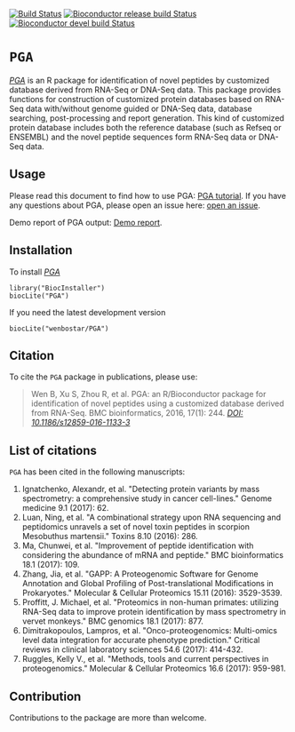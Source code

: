 [![Build Status](https://travis-ci.org/wenbostar/PGA.svg?branch=master)](https://travis-ci.org/wenbostar/PGA) 
[![Bioconductor release build Status](http://bioconductor.org/shields/build/release/bioc/PGA.svg)](http://bioconductor.org/packages/release/bioc/html/PGA.html) 
[![Bioconductor devel build Status](http://bioconductor.org/shields/build/devel/bioc/PGA.svg)](http://bioconductor.org/packages/devel/bioc/html/PGA.html) 


# `PGA`
*[PGA](http://bioconductor.org/packages/PGA)* is an R package for identification of novel peptides by customized database derived from RNA-Seq or DNA-Seq data. This package provides functions for construction of customized protein databases based on RNA-Seq data with/without genome guided or DNA-Seq data, database searching, post-processing and report generation. This kind of customized protein database includes both the reference database (such as Refseq or ENSEMBL) and the novel peptide sequences form RNA-Seq data or DNA-Seq data.

## Usage

Please read this document to find how to use PGA: [PGA tutorial](http://bioconductor.org/packages/devel/bioc/vignettes/PGA/inst/doc/PGA.pdf). If you have any questions about PGA, please open an issue here: [open an issue](https://github.com/wenbostar/PGA/issues).

Demo report of PGA output: [Demo report](http://wenbostar.github.io/PGA/report/index.html).

## Installation

To install *[PGA](http://bioconductor.org/packages/PGA)*


```{r install, eval = FALSE}
library("BiocInstaller")
biocLite("PGA")
```

If you need the latest development version

```{r installgh, eval = FALSE}
biocLite("wenbostar/PGA")
```
## Citation

To cite the `PGA` package in publications, please use:

> Wen B, Xu S, Zhou R, et al. PGA: an R/Bioconductor package for identification of novel peptides using a customized database derived from RNA-Seq. BMC bioinformatics, 2016, 17(1): 244. *[DOI: 10.1186/s12859-016-1133-3](https://bmcbioinformatics.biomedcentral.com/articles/10.1186/s12859-016-1133-3)*

## List of citations

`PGA` has been cited in the following manuscripts:
1. Ignatchenko, Alexandr, et al. "Detecting protein variants by mass spectrometry: a comprehensive study in cancer cell-lines." Genome medicine 9.1 (2017): 62.
2. Luan, Ning, et al. "A combinational strategy upon RNA sequencing and peptidomics unravels a set of novel toxin peptides in scorpion Mesobuthus martensii." Toxins 8.10 (2016): 286.
3. Ma, Chunwei, et al. "Improvement of peptide identification with considering the abundance of mRNA and peptide." BMC bioinformatics 18.1 (2017): 109.
4. Zhang, Jia, et al. "GAPP: A Proteogenomic Software for Genome Annotation and Global Profiling of Post-translational Modifications in Prokaryotes." Molecular & Cellular Proteomics 15.11 (2016): 3529-3539.
5. Proffitt, J. Michael, et al. "Proteomics in non-human primates: utilizing RNA-Seq data to improve protein identification by mass spectrometry in vervet monkeys." BMC genomics 18.1 (2017): 877.
6. Dimitrakopoulos, Lampros, et al. "Onco-proteogenomics: Multi-omics level data integration for accurate phenotype prediction." Critical reviews in clinical laboratory sciences 54.6 (2017): 414-432.
7. Ruggles, Kelly V., et al. "Methods, tools and current perspectives in proteogenomics." Molecular & Cellular Proteomics 16.6 (2017): 959-981.
## Contribution

Contributions to the package are more than welcome. 
